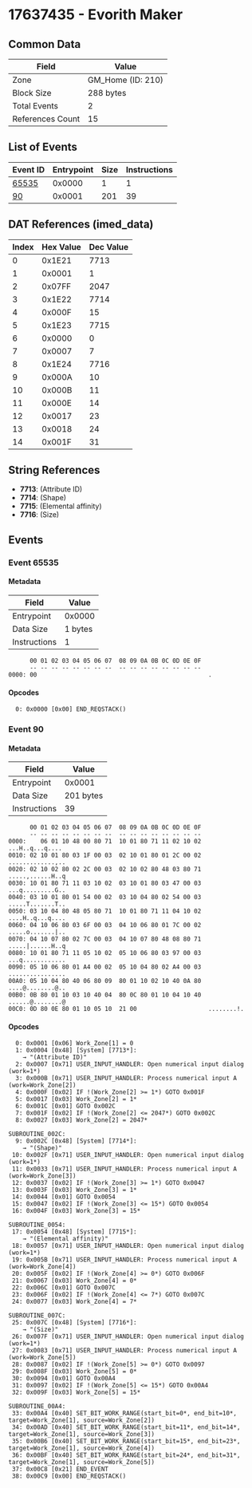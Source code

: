 # 17637435 - Evorith Maker

## Common Data

| Field            | Value             |
|------------------|-------------------|
| Zone             | GM_Home (ID: 210) |
| Block Size       | 288 bytes         |
| Total Events     | 2                 |
| References Count | 15                |

## List of Events

| Event ID              | Entrypoint   |   Size |   Instructions |
|-----------------------|--------------|--------|----------------|
| [65535](#event-65535) | 0x0000       |      1 |              1 |
| [90](#event-90)       | 0x0001       |    201 |             39 |

## DAT References (imed_data)

|   Index | Hex Value   |   Dec Value |
|---------|-------------|-------------|
|       0 | 0x1E21      |        7713 |
|       1 | 0x0001      |           1 |
|       2 | 0x07FF      |        2047 |
|       3 | 0x1E22      |        7714 |
|       4 | 0x000F      |          15 |
|       5 | 0x1E23      |        7715 |
|       6 | 0x0000      |           0 |
|       7 | 0x0007      |           7 |
|       8 | 0x1E24      |        7716 |
|       9 | 0x000A      |          10 |
|      10 | 0x000B      |          11 |
|      11 | 0x000E      |          14 |
|      12 | 0x0017      |          23 |
|      13 | 0x0018      |          24 |
|      14 | 0x001F      |          31 |

## String References

- **7713**: (Attribute ID)
- **7714**: (Shape)
- **7715**: (Elemental affinity)
- **7716**: (Size)

## Events

### Event 65535

#### Metadata

| Field        | Value   |
|--------------|---------|
| Entrypoint   | 0x0000  |
| Data Size    | 1 bytes |
| Instructions | 1       |

```
      00 01 02 03 04 05 06 07  08 09 0A 0B 0C 0D 0E 0F
      -- -- -- -- -- -- -- --  -- -- -- -- -- -- -- --
0000: 00                                                .               
```

#### Opcodes

```
  0: 0x0000 [0x00] END_REQSTACK()
```

### Event 90

#### Metadata

| Field        | Value     |
|--------------|-----------|
| Entrypoint   | 0x0001    |
| Data Size    | 201 bytes |
| Instructions | 39        |

```
      00 01 02 03 04 05 06 07  08 09 0A 0B 0C 0D 0E 0F
      -- -- -- -- -- -- -- --  -- -- -- -- -- -- -- --
0000:    06 01 10 48 00 80 71  10 01 80 71 11 02 10 02   ...H..q...q....
0010: 02 10 01 80 03 1F 00 03  02 10 01 80 01 2C 00 02  .............,..
0020: 02 10 02 80 02 2C 00 03  02 10 02 80 48 03 80 71  .....,......H..q
0030: 10 01 80 71 11 03 10 02  03 10 01 80 03 47 00 03  ...q.........G..
0040: 03 10 01 80 01 54 00 02  03 10 04 80 02 54 00 03  .....T.......T..
0050: 03 10 04 80 48 05 80 71  10 01 80 71 11 04 10 02  ....H..q...q....
0060: 04 10 06 80 03 6F 00 03  04 10 06 80 01 7C 00 02  .....o.......|..
0070: 04 10 07 80 02 7C 00 03  04 10 07 80 48 08 80 71  .....|......H..q
0080: 10 01 80 71 11 05 10 02  05 10 06 80 03 97 00 03  ...q............
0090: 05 10 06 80 01 A4 00 02  05 10 04 80 02 A4 00 03  ................
00A0: 05 10 04 80 40 06 80 09  80 01 10 02 10 40 0A 80  ....@........@..
00B0: 0B 80 01 10 03 10 40 04  80 0C 80 01 10 04 10 40  ......@........@
00C0: 0D 80 0E 80 01 10 05 10  21 00                    ........!.      
```

#### Opcodes

```
  0: 0x0001 [0x06] Work_Zone[1] = 0
  1: 0x0004 [0x48] [System] [7713*]:
    → "(Attribute ID)"
  2: 0x0007 [0x71] USER_INPUT_HANDLER: Open numerical input dialog (work=1*)
  3: 0x000B [0x71] USER_INPUT_HANDLER: Process numerical input A (work=Work_Zone[2])
  4: 0x000F [0x02] IF !(Work_Zone[2] >= 1*) GOTO 0x001F
  5: 0x0017 [0x03] Work_Zone[2] = 1*
  6: 0x001C [0x01] GOTO 0x002C
  7: 0x001F [0x02] IF !(Work_Zone[2] <= 2047*) GOTO 0x002C
  8: 0x0027 [0x03] Work_Zone[2] = 2047*

SUBROUTINE_002C:
  9: 0x002C [0x48] [System] [7714*]:
    → "(Shape)"
 10: 0x002F [0x71] USER_INPUT_HANDLER: Open numerical input dialog (work=1*)
 11: 0x0033 [0x71] USER_INPUT_HANDLER: Process numerical input A (work=Work_Zone[3])
 12: 0x0037 [0x02] IF !(Work_Zone[3] >= 1*) GOTO 0x0047
 13: 0x003F [0x03] Work_Zone[3] = 1*
 14: 0x0044 [0x01] GOTO 0x0054
 15: 0x0047 [0x02] IF !(Work_Zone[3] <= 15*) GOTO 0x0054
 16: 0x004F [0x03] Work_Zone[3] = 15*

SUBROUTINE_0054:
 17: 0x0054 [0x48] [System] [7715*]:
    → "(Elemental affinity)"
 18: 0x0057 [0x71] USER_INPUT_HANDLER: Open numerical input dialog (work=1*)
 19: 0x005B [0x71] USER_INPUT_HANDLER: Process numerical input A (work=Work_Zone[4])
 20: 0x005F [0x02] IF !(Work_Zone[4] >= 0*) GOTO 0x006F
 21: 0x0067 [0x03] Work_Zone[4] = 0*
 22: 0x006C [0x01] GOTO 0x007C
 23: 0x006F [0x02] IF !(Work_Zone[4] <= 7*) GOTO 0x007C
 24: 0x0077 [0x03] Work_Zone[4] = 7*

SUBROUTINE_007C:
 25: 0x007C [0x48] [System] [7716*]:
    → "(Size)"
 26: 0x007F [0x71] USER_INPUT_HANDLER: Open numerical input dialog (work=1*)
 27: 0x0083 [0x71] USER_INPUT_HANDLER: Process numerical input A (work=Work_Zone[5])
 28: 0x0087 [0x02] IF !(Work_Zone[5] >= 0*) GOTO 0x0097
 29: 0x008F [0x03] Work_Zone[5] = 0*
 30: 0x0094 [0x01] GOTO 0x00A4
 31: 0x0097 [0x02] IF !(Work_Zone[5] <= 15*) GOTO 0x00A4
 32: 0x009F [0x03] Work_Zone[5] = 15*

SUBROUTINE_00A4:
 33: 0x00A4 [0x40] SET_BIT_WORK_RANGE(start_bit=0*, end_bit=10*, target=Work_Zone[1], source=Work_Zone[2])
 34: 0x00AD [0x40] SET_BIT_WORK_RANGE(start_bit=11*, end_bit=14*, target=Work_Zone[1], source=Work_Zone[3])
 35: 0x00B6 [0x40] SET_BIT_WORK_RANGE(start_bit=15*, end_bit=23*, target=Work_Zone[1], source=Work_Zone[4])
 36: 0x00BF [0x40] SET_BIT_WORK_RANGE(start_bit=24*, end_bit=31*, target=Work_Zone[1], source=Work_Zone[5])
 37: 0x00C8 [0x21] END_EVENT
 38: 0x00C9 [0x00] END_REQSTACK()
```

